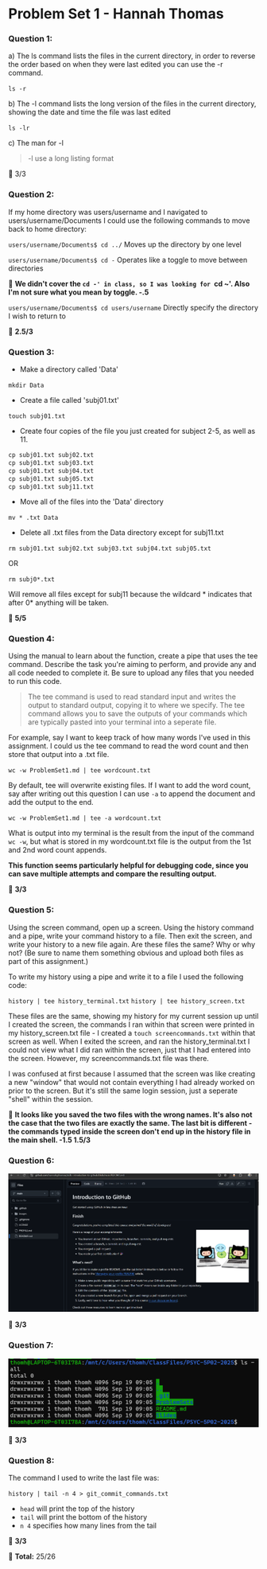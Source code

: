 # Problem Set 1 - Hannah Thomas

### Question 1: 

a) The ls command lists the files in the current directory, in order to reverse the order based on when they were last edited you can use the -r command. 

`ls -r`

b) The -l command lists the long version of the files in the current directory, showing the date and time the file was last edited

`ls -lr`


c) The man for -l

> -l     use a long listing format

:memo: 3/3

### Question 2:

If my home directory was users/username and I navigated to users/username/Documents I could use the following commands to move back to home directory:

`users/username/Documents$ cd ../` Moves up the directory by one level

`users/username/Documents$ cd -` Operates like a toggle to move between directories

:memo: **We didn't cover the `cd -' in class, so I was looking for `cd ~'. Also I'm not sure what you mean by toggle. -.5**

`users/username/Documents$ cd users/username` Directly specify the directory I wish to return to

:memo: **2.5/3**


### Question 3:

- Make a directory called 'Data'

`mkdir Data`

- Create a file called 'subj01.txt'

`touch subj01.txt`

- Create four copies of the file you just created for subject 2-5, as well as 11.

```
cp subj01.txt subj02.txt
cp subj01.txt subj03.txt
cp subj01.txt subj04.txt
cp subj01.txt subj05.txt
cp subj01.txt subj11.txt
```

- Move all of the files into the 'Data' directory

`mv * .txt Data` 

- Delete all .txt files from the Data directory except for subj11.txt

`rm subj01.txt subj02.txt subj03.txt subj04.txt subj05.txt`

OR

`rm subj0*.txt` 

Will remove all files except for subj11 because the wildcard * indicates that after 0* anything will be taken. 

:memo: **5/5**

### Question 4:

Using the manual to learn about the function, create a pipe that uses the tee command. Describe the task you're aiming to perform, and provide any and all code needed to complete it. Be sure to upload any files that you needed to run this code.

> The tee command is used to read standard input and writes the output to standard output, copying it to where we specify. The tee command allows you to save the outputs of your commands which are typically pasted into your terminal into a seperate file. 

For example, say I want to keep track of how many words I've used in this assignment. I could us the tee command to read the word count and then store that output into a .txt file.

`wc -w ProblemSet1.md | tee wordcount.txt`

By default, tee will overwrite existing files. If I want to add the word count, say after writing out this question I can use `-a` to append the document and add the output to the end.

`wc -w ProblemSet1.md | tee -a wordcount.txt`

What is output into my terminal is the result from the input of the command `wc -w`, but what is stored in my wordcount.txt file is the output from the 1st and 2nd word count appends. 

**This function seems particularly helpful for debugging code, since you can save multiple attempts and compare the resulting output.** 

:memo: **3/3**

### Question 5:

Using the screen command, open up a screen. Using the history command and a pipe, write your command history to a file. Then exit the screen, and write your history to a new file again. Are these files the same? Why or why not? (Be sure to name them something obvious and upload both files as part of this assignment.)

To write my history using a pipe and write it to a file I used the following code:

`history | tee history_terminal.txt`
`history | tee history_screen.txt`

These files are the same, showing my history for my current session up until I created the screen, the commands I ran within that screen were printed in my history_screen.txt file - I created a `touch screencommands.txt` within that screen as well. When I exited the screen, and ran the history_terminal.txt I could not view what I did ran within the screen, just that I had entered into the screen. However, my screencommands.txt file was there. 

I was confused at first because I assumed that the screen was like creating a new "window" that would not contain everything I had already worked on prior to the screen. But it's still the same login session, just a seperate "shell" within the session.

:memo: **It looks like you saved the two files with the wrong names. It's also not the case that the two files are exactly the same. The last bit is different - the commands typed inside the screen don't end up in the history file in the main shell.  -1.5  1.5/3**

### Question 6: 

![This is a picture of my screenshot](screenshot.png)

:memo: **3/3**

### Question 7:

![This is a picture of my screenshot](screenshot_terminal.png)

:memo: **3/3**

### Question 8:

The command I used to write the last file was:

`history | tail -n 4 > git_commit_commands.txt`

- `head` will print the top of the history 
- `tail` will print the bottom of the history
- `n 4` specifies how many lines from the tail

:memo: **3/3**

:memo: **Total:** 25/26

